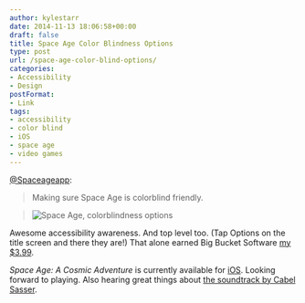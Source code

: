 ```yaml
---
author: kylestarr
date: 2014-11-13 18:06:58+00:00
draft: false
title: Space Age Color Blindness Options
type: post
url: /space-age-color-blind-options/
categories:
- Accessibility
- Design
postFormat:
- Link
tags:
- accessibility
- color blind
- iOS
- space age
- video games
---
```


[@Spaceageapp](https://twitter.com/spaceageapp/status/500292438397681664):

> Making sure Space Age is colorblind friendly.
  
> ![Space Age, colorblindness options](/space-age-colorblindness-options.png)

Awesome accessibility awareness. And top level too. (Tap Options on the title screen and there they are!) That alone earned Big Bucket Software [my $3.99](https://www.zerocounts.net/2014/11/12/ustwo-offers-8-new-monument-valley-chapters-for-1-99-gets-hammered-with-1-star-reviews/).

_Space Age: A Cosmic Adventure_ is currently available for [iOS](https://appsto.re/us/RFM-2.i). Looking forward to playing. Also hearing great things about [the soundtrack by Cabel Sasser](https://itun.es/us/lJw43).
